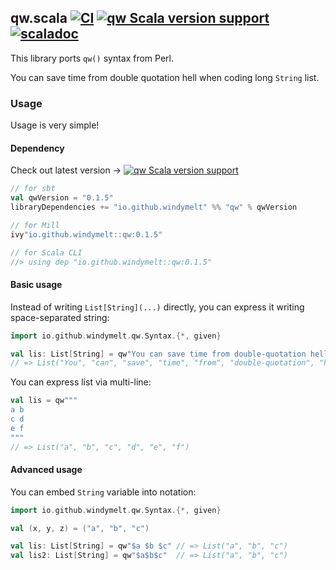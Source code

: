 ## qw.scala [![CI](https://github.com/windymelt/qw.scala/actions/workflows/ci.yaml/badge.svg?branch=main)](https://github.com/windymelt/qw.scala/actions/workflows/ci.yaml) [![qw Scala version support](https://index.scala-lang.org/windymelt/qw.scala/qw/latest-by-scala-version.svg?platform=jvm)](https://index.scala-lang.org/windymelt/qw.scala/qw) [![scaladoc](https://javadoc.io/badge2/io.github.windymelt/qw_3/scaladoc.svg)](https://javadoc.io/doc/io.github.windymelt/qw_3)

This library ports `qw()` syntax from Perl.

You can save time from double quotation hell when coding long `String` list.

### Usage

Usage is very simple!

#### Dependency

Check out latest version → [![qw Scala version support](https://index.scala-lang.org/windymelt/qw.scala/qw/latest-by-scala-version.svg?platform=jvm)](https://index.scala-lang.org/windymelt/qw.scala/qw)

```scala
// for sbt
val qwVersion = "0.1.5"
libraryDependencies += "io.github.windymelt" %% "qw" % qwVersion

// for Mill
ivy"io.github.windymelt::qw:0.1.5"

// for Scala CLI
//> using dep "io.github.windymelt::qw:0.1.5"
```

#### Basic usage

Instead of writing `List[String](...)` directly, you can express it writing space-separated string:

```scala
import io.github.windymelt.qw.Syntax.{*, given}

val lis: List[String] = qw"You can save time from double-quotation hell"
// => List("You", "can", "save", "time", "from", "double-quotation", "hell")
```

You can express list via multi-line:

```scala
val lis = qw"""
a b
c d
e f
"""
// => List("a", "b", "c", "d", "e", "f")
```

#### Advanced usage

You can embed `String` variable into notation:

```scala
import io.github.windymelt.qw.Syntax.{*, given}

val (x, y, z) = ("a", "b", "c")

val lis: List[String] = qw"$a $b $c" // => List("a", "b", "c")
val lis2: List[String] = qw"$a$b$c"  // => List("a", "b", "c")
```
